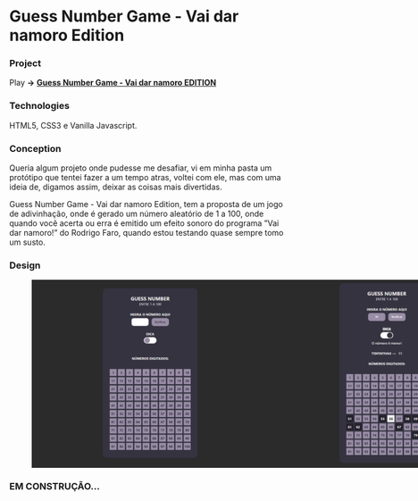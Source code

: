 # Guess Number Game - Vai dar namoro Edition

### Project

<p>Play <strong>-></strong> <a href="https://brunotznr.github.io/guessNumber-game/" target="_blank"><strong>Guess Number Game - Vai dar namoro EDITION</strong></a></p>

### Technologies

<p>HTML5, CSS3 e Vanilla Javascript.</p>

### Conception

<p>Queria algum projeto onde pudesse me desafiar, vi em minha pasta um protótipo que tentei fazer a um tempo atras, 
voltei com ele, mas com uma ideia de, digamos assim, deixar as coisas mais divertidas.</p>

<p>Guess Number Game - Vai dar namoro Edition, tem a proposta de um jogo de adivinhação, 
onde é gerado um número aleatório de 1 a 100, onde quando você acerta ou erra é emitido um efeito sonoro do 
programa ”Vai dar namoro!” do Rodrigo Faro, quando estou testando quase sempre tomo um susto.</p>

### Design

<figure style="display: flex;">
  <img src="./assets/img/guessNumber1.png" alt="Design 01"/>
  <img src="./assets/img/guessNumber2.png" alt="Design 02"/>
  <img src="./assets/img/guessNumber4.png" alt="Design 03"/>
  <img src="./assets/img/guessNumber3.png" alt="Design 04"/>
</figure>

### EM CONSTRUÇÃO...
